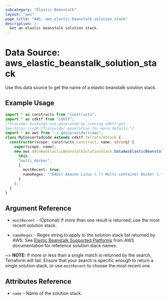 ```yaml
---
subcategory: "Elastic Beanstalk"
layout: "aws"
page_title: "AWS: aws_elastic_beanstalk_solution_stack"
description: |-
  Get an elastic beanstalk solution stack.
---
```


# Data Source: aws_elastic_beanstalk_solution_stack

Use this data source to get the name of a elastic beanstalk solution stack.

## Example Usage

```typescript
import * as constructs from "constructs";
import * as cdktf from "cdktf";
/*Provider bindings are generated by running cdktf get.
See https://cdk.tf/provider-generation for more details.*/
import * as aws from "./.gen/providers/aws";
class MyConvertedCode extends cdktf.TerraformStack {
  constructor(scope: constructs.Construct, name: string) {
    super(scope, name);
    new aws.dataAwsElasticBeanstalkSolutionStack.DataAwsElasticBeanstalkSolutionStack(
      this,
      "multi_docker",
      {
        mostRecent: true,
        nameRegex: "^64bit Amazon Linux (.*) Multi-container Docker (.*)$",
      }
    );
  }
}

```

## Argument Reference

* `mostRecent` - (Optional) If more than one result is returned, use the most
recent solution stack.

* `nameRegex` - Regex string to apply to the solution stack list returned
by AWS. See [Elastic Beanstalk Supported Platforms][beanstalk-platforms] from
AWS documentation for reference solution stack names.

~> **NOTE:** If more or less than a single match is returned by the search,
Terraform will fail. Ensure that your search is specific enough to return
a single solution stack, or use `mostRecent` to choose the most recent one.

## Attributes Reference

* `name` - Name of the solution stack.

[beanstalk-platforms]: http://docs.aws.amazon.com/elasticbeanstalk/latest/dg/concepts.platforms.html "AWS Elastic Beanstalk Supported Platforms documentation"

<!-- cache-key: cdktf-0.17.0-pre.15 input-a2a9f66a07808be382a65f4b238ef8005193799c79d8906c224ac6157ec20f45 -->
